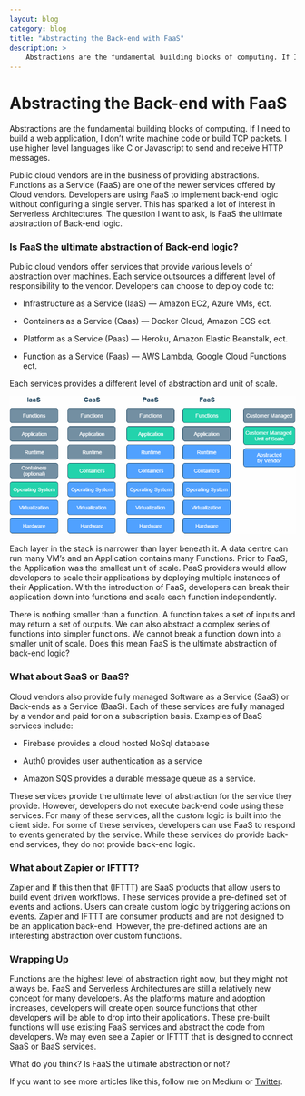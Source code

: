 ```yaml
---
layout: blog
category: blog
title: "Abstracting the Back-end with FaaS"
description: >
    Abstractions are the fundamental building blocks of computing. If I need to build a web application, I don’t write machine code or build TCP packets. I use higher level languages like C or Javascript to send and receive HTTP messages...
---
```


# Abstracting the Back-end with FaaS

Abstractions are the fundamental building blocks of computing. If I need to build a web application, I don’t write machine code or build TCP packets. I use higher level languages like C or Javascript to send and receive HTTP messages.

Public cloud vendors are in the business of providing abstractions. Functions as a Service (FaaS) are one of the newer services offered by Cloud vendors. Developers are using FaaS to implement back-end logic without configuring a single server. This has sparked a lot of interest in Serverless Architectures. The question I want to ask, is FaaS the ultimate abstraction of Back-end logic.

### Is FaaS the ultimate abstraction of Back-end logic?

Public cloud vendors offer services that provide various levels of abstraction over machines. Each service outsources a different level of responsibility to the vendor. Developers can choose to deploy code to:

* Infrastructure as a Service (IaaS) — Amazon EC2, Azure VMs, ect.

* Containers as a Service (Caas) — Docker Cloud, Amazon ECS ect.

* Platform as a Service (Paas) — Heroku, Amazon Elastic Beanstalk, ect.

* Function as a Service (Faas) — AWS Lambda, Google Cloud Functions ect.

Each services provides a different level of abstraction and unit of scale.

![](/static/medium/2000-1*VD9n01kVn4hqOhyzY9X41w.png)

Each layer in the stack is narrower than layer beneath it. A data centre can run many VM’s and an Application contains many Functions. Prior to FaaS, the Application was the smallest unit of scale. PaaS providers would allow developers to scale their applications by deploying multiple instances of their Application. With the introduction of FaaS, developers can break their application down into functions and scale each function independently.

There is nothing smaller than a function. A function takes a set of inputs and may return a set of outputs. We can also abstract a complex series of functions into simpler functions. We cannot break a function down into a smaller unit of scale. Does this mean FaaS is the ultimate abstraction of back-end logic?

### What about SaaS or BaaS?

Cloud vendors also provide fully managed Software as a Service (SaaS) or Back-ends as a Service (BaaS). Each of these services are fully managed by a vendor and paid for on a subscription basis. Examples of BaaS services include:

* Firebase provides a cloud hosted NoSql database

* Auth0 provides user authentication as a service

* Amazon SQS provides a durable message queue as a service.

These services provide the ultimate level of abstraction for the service they provide. However, developers do not execute back-end code using these services. For many of these services, all the custom logic is built into the client side. For some of these services, developers can use FaaS to respond to events generated by the service. While these services do provide back-end services, they do not provide back-end logic.

### What about Zapier or IFTTT?

Zapier and If this then that (IFTTT) are SaaS products that allow users to build event driven workflows. These services provide a pre-defined set of events and actions. Users can create custom logic by triggering actions on events. Zapier and IFTTT are consumer products and are not designed to be an application back-end. However, the pre-defined actions are an interesting abstraction over custom functions.

### Wrapping Up

Functions are the highest level of abstraction right now, but they might not always be. FaaS and Serverless Architectures are still a relatively new concept for many developers. As the platforms mature and adoption increases, developers will create open source functions that other developers will be able to drop into their applications. These pre-built functions will use existing FaaS services and abstract the code from developers. We may even see a Zapier or IFTTT that is designed to connect SaaS or BaaS services.

What do you think? Is FaaS the ultimate abstraction or not?

If you want to see more articles like this, follow me on Medium or [Twitter](https://twitter.com/johncmckim).
